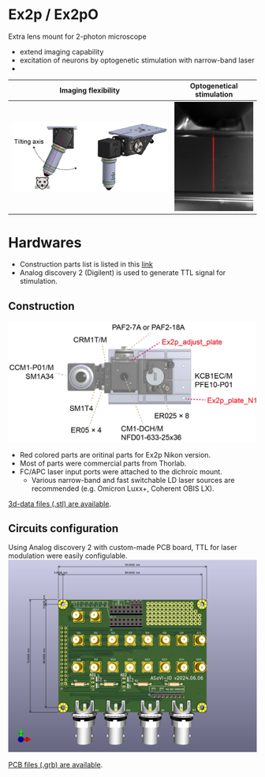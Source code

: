 # Ex2p / Ex2pO
Extra lens mount for 2-photon microscope
 - extend imaging capability
 - excitation of neurons by optogenetic stimulation with narrow-band laser
 - 
|Imaging flexibility|Optogenetical stimulation|
|---|---|
|<img width="960" alt="image" src="https://github.com/rysk-t/ex2p/blob/main/imgs/summary.png"> | <img width="320" alt="image" src="https://github.com/rysk-t/ex2p/blob/main/imgs/stimulation.png">|

# Hardwares
 - Construction parts list is listed in this [link](https://docs.google.com/spreadsheets/d/1m83LMHQkvfFSLj0JxW27Dom7R-7Ju0coneMxOGsIGas/edit?usp=sharing)
 - Analog discovery 2 (Digilent) is used to generate TTL signal for stimulation.

## Construction

<img width="1101" alt="image" src="https://github.com/rysk-t/ex2p/blob/main/imgs/construction.png">

 - Red colored parts are oritinal parts for Ex2p Nikon version.
 - Most of parts were commercial parts from Thorlab.
 - FC/APC laser input ports were attached to the dichroic mount.
   - Various narrow-band and fast switchable LD laser sources are recommended (e.g. Omicron Luxx+, Coherent OBIS LX).
  
[3d-data files (.stl)  are available](https://github.com/rysk-t/ex2p/tree/main/Ex2pO_parts).

## Circuits configuration
Using Analog discovery 2 with custom-made PCB board, TTL for laser modulation were easily configulable.
<img width="640" alt="image" src="https://github.com/rysk-t/ex2p/blob/main/imgs/AD2_interface_card.png">


[PCB files (.grb)  are available](https://github.com/rysk-t/ex2p/tree/main/Ex2pO_parts/breakoutboard).

